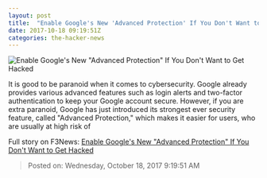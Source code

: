 ```yaml
---
layout: post
title:  "Enable Google's New 'Advanced Protection' If You Don't Want to Get Hacked"
date: 2017-10-18 09:19:51Z
categories: the-hacker-news
---
```


![Enable Google's New "Advanced Protection" If You Don't Want to Get Hacked](https://2.bp.blogspot.com/-fv4_k2dVBSU/WeccYnB1aDI/AAAAAAAAucI/C9oHLfqdtkoZCVggAZcejj26yeew0upwACLcBGAs/s1600/google-advanced-protection.png)

It is good to be paranoid when it comes to cybersecurity. Google already provides various advanced features such as login alerts and two-factor authentication to keep your Google account secure. However, if you are extra paranoid, Google has just introduced its strongest ever security feature, called "Advanced Protection," which makes it easier for users, who are usually at high risk of


Full story on F3News: [Enable Google's New "Advanced Protection" If You Don't Want to Get Hacked](http://www.f3nws.com/n/HCyPfF)

> Posted on: Wednesday, October 18, 2017 9:19:51 AM
